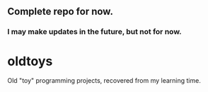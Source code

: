 ## Complete repo for now.
### I may make updates in the future, but not for now.

# oldtoys
Old "toy" programming projects, recovered from my learning time.
